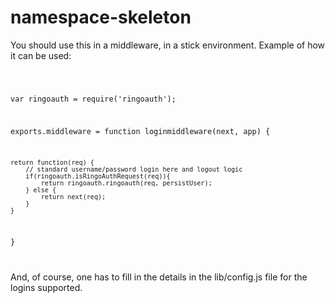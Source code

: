 # namespace-skeleton
You should use this in a middleware, in a stick environment.
Example of how it can be used:

<code>

var ringoauth = require('ringoauth');

exports.middleware = function loginmiddleware(next, app) {

    return function(req) {
        // standard username/password login here and logout logic
        if(ringoauth.isRingoAuthRequest(req)){
            return ringoauth.ringoauth(req, persistUser);
        } else {
            return next(req);
        }
    }
}

</code>

And, of course, one has to fill in the details in the lib/config.js file for the logins supported.

